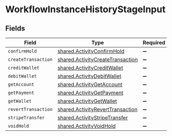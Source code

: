 # WorkflowInstanceHistoryStageInput


## Fields

| Field                                                                                       | Type                                                                                        | Required                                                                                    | Description                                                                                 |
| ------------------------------------------------------------------------------------------- | ------------------------------------------------------------------------------------------- | ------------------------------------------------------------------------------------------- | ------------------------------------------------------------------------------------------- |
| `confirmHold`                                                                               | [shared.ActivityConfirmHold](../../../sdk/models/shared/activityconfirmhold.md)             | :heavy_minus_sign:                                                                          | N/A                                                                                         |
| `createTransaction`                                                                         | [shared.ActivityCreateTransaction](../../../sdk/models/shared/activitycreatetransaction.md) | :heavy_minus_sign:                                                                          | N/A                                                                                         |
| `creditWallet`                                                                              | [shared.ActivityCreditWallet](../../../sdk/models/shared/activitycreditwallet.md)           | :heavy_minus_sign:                                                                          | N/A                                                                                         |
| `debitWallet`                                                                               | [shared.ActivityDebitWallet](../../../sdk/models/shared/activitydebitwallet.md)             | :heavy_minus_sign:                                                                          | N/A                                                                                         |
| `getAccount`                                                                                | [shared.ActivityGetAccount](../../../sdk/models/shared/activitygetaccount.md)               | :heavy_minus_sign:                                                                          | N/A                                                                                         |
| `getPayment`                                                                                | [shared.ActivityGetPayment](../../../sdk/models/shared/activitygetpayment.md)               | :heavy_minus_sign:                                                                          | N/A                                                                                         |
| `getWallet`                                                                                 | [shared.ActivityGetWallet](../../../sdk/models/shared/activitygetwallet.md)                 | :heavy_minus_sign:                                                                          | N/A                                                                                         |
| `revertTransaction`                                                                         | [shared.ActivityRevertTransaction](../../../sdk/models/shared/activityreverttransaction.md) | :heavy_minus_sign:                                                                          | N/A                                                                                         |
| `stripeTransfer`                                                                            | [shared.ActivityStripeTransfer](../../../sdk/models/shared/activitystripetransfer.md)       | :heavy_minus_sign:                                                                          | N/A                                                                                         |
| `voidHold`                                                                                  | [shared.ActivityVoidHold](../../../sdk/models/shared/activityvoidhold.md)                   | :heavy_minus_sign:                                                                          | N/A                                                                                         |